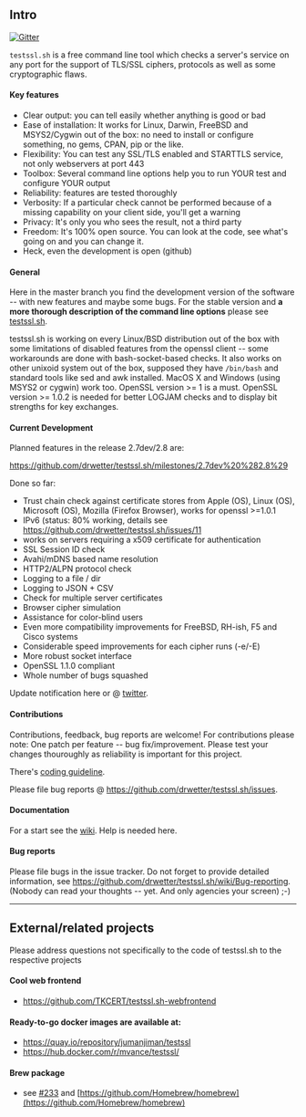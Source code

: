 
## Intro

[![Gitter](https://badges.gitter.im/Join%20Chat.svg)](https://gitter.im/drwetter/testssl.sh?utm_source=badge&utm_medium=badge&utm_campaign=pr-badge&utm_content=badge)

`testssl.sh` is a free command line tool which checks a server's service on
any port for the support of TLS/SSL ciphers, protocols as well as some
cryptographic flaws.

#### Key features

* Clear output: you can tell easily whether anything is good or bad
* Ease of installation: It works for Linux, Darwin, FreeBSD and
  MSYS2/Cygwin out of the box: no need to install or configure something,
  no gems, CPAN, pip or the like.
* Flexibility: You can test any SSL/TLS enabled and STARTTLS service, not
  only webservers at port 443
* Toolbox: Several command line options help you to run YOUR test and
  configure YOUR output
* Reliability: features are tested thoroughly
* Verbosity: If a particular check cannot be performed because of a missing
  capability on your client side, you'll get a warning
* Privacy: It's only you who sees the result, not a third party
* Freedom: It's 100% open source. You can look at the code, see what's
  going on and you can change it.
* Heck, even the development is open (github)

#### General

Here in the master branch you find the development version of the software
-- with new features and maybe some bugs. For the stable version and **a
more thorough description of the command line options** please see
[testssl.sh](https://testssl.sh/ "Go to the site with the stable version
and more documentation").

testssl.sh is working on every Linux/BSD distribution out of the box with
some limitations of disabled features from the openssl client -- some
workarounds are done with bash-socket-based checks. It also works on other
unixoid system out of the box, supposed they have `/bin/bash` and standard
tools like sed and awk installed. MacOS X and Windows (using MSYS2 or
cygwin) work too. OpenSSL version >= 1 is a must.  OpenSSL version >= 1.0.2
is needed for better LOGJAM checks and to display bit strengths for key
exchanges.

#### Current Development

Planned features in the release 2.7dev/2.8 are:

https://github.com/drwetter/testssl.sh/milestones/2.7dev%20%282.8%29

Done so far:

* Trust chain check against certificate stores from Apple (OS), Linux (OS),
  Microsoft (OS), Mozilla (Firefox Browser), works for openssl >=1.0.1
* IPv6 (status: 80% working, details see
  https://github.com/drwetter/testssl.sh/issues/11
* works on servers requiring a x509 certificate for authentication
* SSL Session ID check
* Avahi/mDNS based name resolution
* HTTP2/ALPN protocol check
* Logging to a file / dir
* Logging to JSON + CSV
* Check for multiple server certificates
* Browser cipher simulation
* Assistance for color-blind users
* Even more compatibility improvements for FreeBSD, RH-ish, F5 and Cisco systems
* Considerable speed improvements for each cipher runs (-e/-E)
* More robust socket interface
* OpenSSL 1.1.0 compliant
* Whole number of bugs squashed

Update notification here or @ [twitter](https://twitter.com/drwetter).

#### Contributions

Contributions, feedback,  bug reports are welcome! For contributions please
note: One patch per feature -- bug fix/improvement. Please test your
changes thouroughly as reliability is important for this project.

There's [coding guideline](https://github.com/drwetter/testssl.sh/wiki/Coding-Style).

Please file bug reports @ https://github.com/drwetter/testssl.sh/issues.

#### Documentation

For a start see the
[wiki](https://github.com/drwetter/testssl.sh/wiki/Usage-Documentation).
Help is needed here.

#### Bug reports

Please file bugs in the issue tracker. Do not forget to provide detailed information, see https://github.com/drwetter/testssl.sh/wiki/Bug-reporting. (Nobody can read your thoughts 
-- yet. And only agencies your screen) ;-)

----

## External/related projects

Please address questions not specifically to the code of testssl.sh to the
respective projects

#### Cool web frontend
* https://github.com/TKCERT/testssl.sh-webfrontend

#### Ready-to-go docker images are available at:
* https://quay.io/repository/jumanjiman/testssl
* https://hub.docker.com/r/mvance/testssl/

#### Brew package

* see [#233](https://github.com/drwetter/testssl.sh/issues/233) and
  [https://github.com/Homebrew/homebrew](https://github.com/Homebrew/homebrew)
